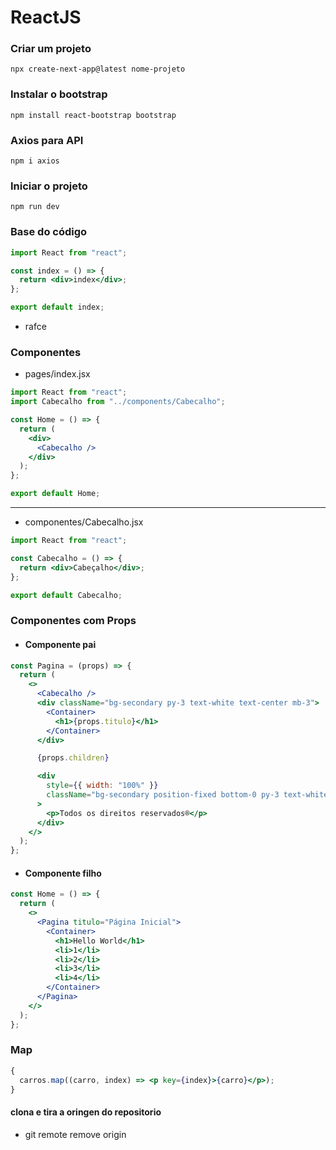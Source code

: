 # ReactJS

### Criar um projeto

    npx create-next-app@latest nome-projeto

### Instalar o bootstrap

    npm install react-bootstrap bootstrap

### Axios para API

    npm i axios

### Iniciar o projeto

    npm run dev

### Base do código

```jsx
import React from "react";

const index = () => {
  return <div>index</div>;
};

export default index;
```

- rafce

### Componentes

- pages/index.jsx

```jsx
import React from "react";
import Cabecalho from "../components/Cabecalho";

const Home = () => {
  return (
    <div>
      <Cabecalho />
    </div>
  );
};

export default Home;
```

---

- componentes/Cabecalho.jsx

```jsx
import React from "react";

const Cabecalho = () => {
  return <div>Cabeçalho</div>;
};

export default Cabecalho;
```

### Componentes com Props

- #### Componente pai

```jsx
const Pagina = (props) => {
  return (
    <>
      <Cabecalho />
      <div className="bg-secondary py-3 text-white text-center mb-3">
        <Container>
          <h1>{props.titulo}</h1>
        </Container>
      </div>

      {props.children}

      <div
        style={{ width: "100%" }}
        className="bg-secondary position-fixed bottom-0 py-3 text-white text-center"
      >
        <p>Todos os direitos reservados®</p>
      </div>
    </>
  );
};
```

- #### Componente filho

```jsx
const Home = () => {
  return (
    <>
      <Pagina titulo="Página Inicial">
        <Container>
          <h1>Hello World</h1>
          <li>1</li>
          <li>2</li>
          <li>3</li>
          <li>4</li>
        </Container>
      </Pagina>
    </>
  );
};
```

### Map

```jsx
{
  carros.map((carro, index) => <p key={index}>{carro}</p>);
}
```

#### clona e tira a oringen do repositorio

- git remote remove origin
